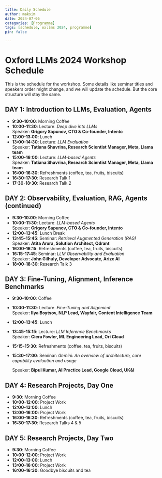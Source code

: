 ```yaml
---
title: Daily Schedule
author: maksim
date: 2024-07-05
categories: [Programme]
tags: [schedule, oxllms 2024, programme]
pin: false

---
```


# Oxford LLMs 2024 Workshop Schedule

This is the schedule for the workshop. Some details like seminar titles and speakers order might change, and we will update the schedule. But the core structure will stay the same.

## **DAY 1: Introduction to LLMs, Evaluation, Agents**

- **9:30-10:00**: Morning Coffee
- **10:00-11:30**: Lecture: *Deep dive into LLMs*  
  Speaker: **Grigory Sapunov, CTO & Co-founder, Intento**
- **12:00-13:00**: Lunch
- **13:00-14:30**: Lecture: *LLM Evaluation*  
  Speaker: **Tatiana Shavrina, Research Scientist Manager, Meta, Llama team**
- **15:00-16:00**: Lecture: *LLM-based Agents*  
  Speaker: **Tatiana Shavrina, Research Scientist Manager, Meta, Llama team**
- **16:00-16:30**: Refreshments (coffee, tea, fruits, biscuits)
- **16:30-17:30**: Research Talk 1
- **17:30-18:30**: Research Talk 2

## **DAY 2: Observability, Evaluation, RAG, Agents (continued)**

- **9:30-10:00**: Morning Coffee
- **10:00-11:30**: Lecture: *LLM-based Agents*  
  Speaker: **Grigory Sapunov, CTO & Co-founder, Intento**
- **12:00-13:45**: Lunch Break
- **13:45-15:45**: Seminar: *Retrieval Augmented Generation (RAG)*  
  Speaker: **Atita Arora, Solution Architect, Qdrant**
- **16:00-16:15**: Refreshments (coffee, tea, fruits, biscuits)
- **16:15-17:45**: Seminar: *LLM Observability and Evaluation*  
  Speaker: **John Gilhuly, Developer Advocate, Arize AI**
- **18:00-18:30**: Research Talk 3

## **DAY 3: Fine-Tuning, Alignment, Inference Benchmarks**

- **9:30-10:00**: Coffee
- **10:00-11:30**: Lecture: *Fine-Tuning and Alignment*  
  Speaker: **Ilya Boytsov, NLP Lead, Wayfair, Content Intelligence Team**
- **12:00-13:45**: Lunch
- **13:45-15:15**: Lecture: *LLM Inference Benchmarks*  
  Speaker: **Ciera Fowler, ML Engineering Lead, Ori Cloud**
- **15:15-15:30**: Refreshments (coffee, tea, fruits, biscuits)
- **15:30-17:00**: Seminar: *Gemini: An overview of architecture, core capability evaluation and usage* 

  Speaker: **Bipul Kumar, AI Practice Lead, Google Cloud, UK&I**

## **DAY 4: Research Projects, Day One**

- **9:30**: Morning Coffee
- **10:00-12:00**: Project Work
- **12:00-13:00**: Lunch
- **13:00-16:00**: Project Work
- **16:00-16:30**: Refreshments (coffee, tea, fruits, biscuits)
- **16:30-17:30**: Research Talks 4 & 5

## **DAY 5: Research Projects, Day Two**

- **9:30**: Morning Coffee
- **10:00-12:00**: Project Work
- **12:00-13:00**: Lunch
- **13:00-16:00**: Project Work
- **16:00-16:30**: Goodbye biscuits and tea



